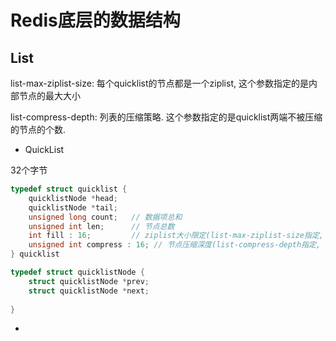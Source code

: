 # Redis底层的数据结构

## List

list-max-ziplist-size: 每个quicklist的节点都是一个ziplist, 这个参数指定的是内部节点的最大大小

list-compress-depth: 列表的压缩策略. 这个参数指定的是quicklist两端不被压缩的节点的个数.

- QuickList

32个字节

```c
typedef struct quicklist {
    quicklistNode *head;
    quicklistNode *tail;
    unsigned long count;   // 数据项总和
    unsigned int len;      // 节点总数
    int fill : 16;         // ziplist大小限定(list-max-ziplist-size指定, 默认是16)
    unsigned int compress : 16; // 节点压缩深度(list-compress-depth指定, 默认是16)
} quicklist

typedef struct quicklistNode {
    struct quicklistNode *prev;
    struct quicklistNode *next;
    
}
```

- 
